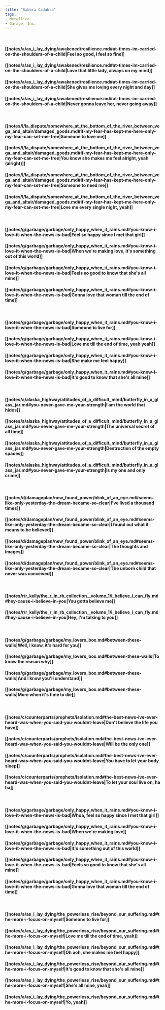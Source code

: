 ```yaml
---
title: "Sabbra Cadabra"
tags:
- Metallica
- Garage, Inc.
---
```

&nbsp;
#### [[notes/a/as_i_lay_dying/awakened/resilience.md#at-times-im-carried-on-the-shoulders-of-a-child|Feel so good, I feel so fine]]
#### [[notes/a/as_i_lay_dying/awakened/resilience.md#at-times-im-carried-on-the-shoulders-of-a-child|Love that little lady, always on my mind]]
#### [[notes/a/as_i_lay_dying/awakened/resilience.md#at-times-im-carried-on-the-shoulders-of-a-child|She gives me loving every night and day]]
#### [[notes/a/as_i_lay_dying/awakened/resilience.md#at-times-im-carried-on-the-shoulders-of-a-child|Never gonna leave her, never going away]]
&nbsp;
#### [[notes/l/la_dispute/somewhere_at_the_bottom_of_the_river_between_vega_and_altair/damaged_goods.md#if-my-fear-has-kept-me-here-only-my-fear-can-set-me-free|Someone to love me]]
#### [[notes/l/la_dispute/somewhere_at_the_bottom_of_the_river_between_vega_and_altair/damaged_goods.md#if-my-fear-has-kept-me-here-only-my-fear-can-set-me-free|You know she makes me feel alright, yeah (alright)]]
#### [[notes/l/la_dispute/somewhere_at_the_bottom_of_the_river_between_vega_and_altair/damaged_goods.md#if-my-fear-has-kept-me-here-only-my-fear-can-set-me-free|Someone to need me]]
#### [[notes/l/la_dispute/somewhere_at_the_bottom_of_the_river_between_vega_and_altair/damaged_goods.md#if-my-fear-has-kept-me-here-only-my-fear-can-set-me-free|Love me every single night, yeah]]
&nbsp;
#### [[notes/g/garbage/garbage/only_happy_when_it_rains.md#you-know-i-love-it-when-the-news-is-bad|Feel so happy since I met that girl]]
#### [[notes/g/garbage/garbage/only_happy_when_it_rains.md#you-know-i-love-it-when-the-news-is-bad|When we're making love, it's something out of this world]]
#### [[notes/g/garbage/garbage/only_happy_when_it_rains.md#you-know-i-love-it-when-the-news-is-bad|Feels so good to know that she's all mine]]
#### [[notes/g/garbage/garbage/only_happy_when_it_rains.md#you-know-i-love-it-when-the-news-is-bad|Gonna love that woman till the end of time]]
&nbsp;
#### [[notes/g/garbage/garbage/only_happy_when_it_rains.md#you-know-i-love-it-when-the-news-is-bad|Someone to live for]]
#### [[notes/g/garbage/garbage/only_happy_when_it_rains.md#you-know-i-love-it-when-the-news-is-bad|Love me till the end of time, yeah yeah]]
#### [[notes/g/garbage/garbage/only_happy_when_it_rains.md#you-know-i-love-it-when-the-news-is-bad|She make me feel happy]]
#### [[notes/g/garbage/garbage/only_happy_when_it_rains.md#you-know-i-love-it-when-the-news-is-bad|It's good to know that she's all mine]]
&nbsp;
#### [[notes/a/alaska_highway/attitudes_of_a_difficult_mind/butterfly_in_a_glass_jar.md#you-never-gave-me-your-strength|I am the world that hides]]
#### [[notes/a/alaska_highway/attitudes_of_a_difficult_mind/butterfly_in_a_glass_jar.md#you-never-gave-me-your-strength|The universal secret of all time]]
#### [[notes/a/alaska_highway/attitudes_of_a_difficult_mind/butterfly_in_a_glass_jar.md#you-never-gave-me-your-strength|Destruction of the empty spaces]]
#### [[notes/a/alaska_highway/attitudes_of_a_difficult_mind/butterfly_in_a_glass_jar.md#you-never-gave-me-your-strength|Is my one and only crime]]
&nbsp;
#### [[notes/d/damageplan/new_found_power/blink_of_an_eye.md#seems-like-only-yesterday-the-dream-became-so-clear|I've lived a thousand times]]
#### [[notes/d/damageplan/new_found_power/blink_of_an_eye.md#seems-like-only-yesterday-the-dream-became-so-clear|I found out what it means to be believed]]
#### [[notes/d/damageplan/new_found_power/blink_of_an_eye.md#seems-like-only-yesterday-the-dream-became-so-clear|The thoughts and images]]
#### [[notes/d/damageplan/new_found_power/blink_of_an_eye.md#seems-like-only-yesterday-the-dream-became-so-clear|The unborn child that never was conceived]]
&nbsp;
#### [[notes/r/r_kelly/the_r_in_rb_collection__volume_1/i_believe_i_can_fly.md#hey-cause-i-believe-in-you|You gotta believe me]]
#### [[notes/r/r_kelly/the_r_in_rb_collection__volume_1/i_believe_i_can_fly.md#hey-cause-i-believe-in-you|Hey, I'm talking to you]]
&nbsp;
#### [[notes/g/garbage/garbage/my_lovers_box.md#between-these-walls|Well, I know, it's hard for you]]
#### [[notes/g/garbage/garbage/my_lovers_box.md#between-these-walls|To know the reason why]]
#### [[notes/g/garbage/garbage/my_lovers_box.md#between-these-walls|And I know you'll understand]]
#### [[notes/g/garbage/garbage/my_lovers_box.md#between-these-walls|More when it's time to die]]
&nbsp;
#### [[notes/c/counterparts/prophets/isolation.md#the-best-news-ive-ever-heard-was-when-you-said-you-wouldnt-leave|Don't believe the life you have]]
#### [[notes/c/counterparts/prophets/isolation.md#the-best-news-ive-ever-heard-was-when-you-said-you-wouldnt-leave|Will be the only one]]
#### [[notes/c/counterparts/prophets/isolation.md#the-best-news-ive-ever-heard-was-when-you-said-you-wouldnt-leave|You have to let your body sleep]]
#### [[notes/c/counterparts/prophets/isolation.md#the-best-news-ive-ever-heard-was-when-you-said-you-wouldnt-leave|To let your soul live on, ha ha]]
&nbsp;
#### [[notes/g/garbage/garbage/only_happy_when_it_rains.md#you-know-i-love-it-when-the-news-is-bad|Whoa, feel so happy since I met that girl]]
#### [[notes/g/garbage/garbage/only_happy_when_it_rains.md#you-know-i-love-it-when-the-news-is-bad|When we're making love]]
#### [[notes/g/garbage/garbage/only_happy_when_it_rains.md#you-know-i-love-it-when-the-news-is-bad|It's something out of this world]]
#### [[notes/g/garbage/garbage/only_happy_when_it_rains.md#you-know-i-love-it-when-the-news-is-bad|Feels so good to know that she's all mine]]
#### [[notes/g/garbage/garbage/only_happy_when_it_rains.md#you-know-i-love-it-when-the-news-is-bad|Gonna love that woman till the end of time]]
&nbsp;
#### [[notes/a/as_i_lay_dying/the_powerless_rise/beyond_our_suffering.md#the-more-i-focus-on-myself|Someone to live for]]
#### [[notes/a/as_i_lay_dying/the_powerless_rise/beyond_our_suffering.md#the-more-i-focus-on-myself|Love me till the end of time, yeah]]
#### [[notes/a/as_i_lay_dying/the_powerless_rise/beyond_our_suffering.md#the-more-i-focus-on-myself|Oh ooh, she makes me feel happy]]
#### [[notes/a/as_i_lay_dying/the_powerless_rise/beyond_our_suffering.md#the-more-i-focus-on-myself|It's good to know that she's all mine]]
#### [[notes/a/as_i_lay_dying/the_powerless_rise/beyond_our_suffering.md#the-more-i-focus-on-myself|She's all mine, yeah]]
#### [[notes/a/as_i_lay_dying/the_powerless_rise/beyond_our_suffering.md#the-more-i-focus-on-myself|Yo, yeah]]
